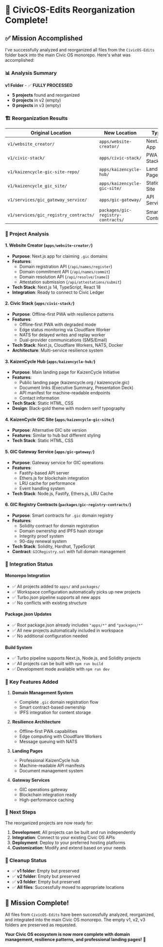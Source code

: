 # 🚀 CivicOS-Edits Reorganization Complete!

## ✅ Mission Accomplished

I've successfully analyzed and reorganized all files from the `CivicOS-Edits` folder back into the main Civic OS monorepo. Here's what was accomplished:

### 📊 Analysis Summary

**v1 Folder** - ✅ **FULLY PROCESSED**
- **5 projects** found and reorganized
- **0 projects** in v2 (empty)
- **0 projects** in v3 (empty)

### 🏗️ Reorganization Results

| Original Location | New Location | Type | Status |
|------------------|--------------|------|--------|
| `v1/website_creator/` | `apps/website-creator/` | Next.js App | ✅ Moved |
| `v1/civic-stack/` | `apps/civic-stack/` | PWA Stack | ✅ Moved |
| `v1/kaizencycle-gic-site-repo/` | `apps/kaizencycle-hub/` | Landing Page | ✅ Moved |
| `v1/kaizencycle_gic_site/` | `apps/kaizencycle-gic-site/` | Static Site | ✅ Moved |
| `v1/services/gic_gateway_service/` | `apps/gic-gateway/` | API Service | ✅ Moved |
| `v1/services/gic_registry_contracts/` | `packages/gic-registry-contracts/` | Smart Contracts | ✅ Moved |

### 🎯 Project Analysis

#### 1. **Website Creator** (`apps/website-creator/`)
- **Purpose**: Next.js app for claiming `.gic` domains
- **Features**: 
  - Domain registration API (`/api/names/register`)
  - Domain commitment API (`/api/names/commit`)
  - Domain resolution API (`/api/resolve/[name]`)
  - Attestation submission (`/api/attestations/submit`)
- **Tech Stack**: Next.js 14, TypeScript, React 18
- **Integration**: Ready to connect to Civic Ledger

#### 2. **Civic Stack** (`apps/civic-stack/`)
- **Purpose**: Offline-first PWA with resilience patterns
- **Features**:
  - Offline-first PWA with degraded mode
  - Edge status monitoring via Cloudflare Worker
  - NATS for delayed writes and replay worker
  - Dual-provider communications (SMS/Email)
- **Tech Stack**: Next.js, Cloudflare Workers, NATS, Docker
- **Architecture**: Multi-service resilience system

#### 3. **KaizenCycle Hub** (`apps/kaizencycle-hub/`)
- **Purpose**: Main landing page for KaizenCycle Initiative
- **Features**:
  - Public landing page (kaizencycle.org / kaizencycle.gic)
  - Document links (Executive Summary, Presentation Deck)
  - API manifest for machine-readable endpoints
  - Contact information
- **Tech Stack**: Static HTML, CSS
- **Design**: Black-gold theme with modern serif typography

#### 4. **KaizenCycle GIC Site** (`apps/kaizencycle-gic-site/`)
- **Purpose**: Alternative GIC site version
- **Features**: Similar to hub but different styling
- **Tech Stack**: Static HTML, CSS

#### 5. **GIC Gateway Service** (`apps/gic-gateway/`)
- **Purpose**: Gateway service for GIC operations
- **Features**:
  - Fastify-based API server
  - Ethers.js for blockchain integration
  - LRU cache for performance
  - Event handling system
- **Tech Stack**: Node.js, Fastify, Ethers.js, LRU Cache

#### 6. **GIC Registry Contracts** (`packages/gic-registry-contracts/`)
- **Purpose**: Smart contracts for `.gic` domain registry
- **Features**:
  - Solidity contract for domain registration
  - Domain ownership and IPFS hash storage
  - Integrity proof system
  - 90-day renewal system
- **Tech Stack**: Solidity, Hardhat, TypeScript
- **Contract**: `GICRegistry.sol` with full domain management

### 🔧 Integration Status

#### **Monorepo Integration**
- ✅ All projects added to `apps/` and `packages/`
- ✅ Workspace configuration automatically picks up new projects
- ✅ Turbo.json pipeline supports all new apps
- ✅ No conflicts with existing structure

#### **Package.json Updates**
- ✅ Root package.json already includes `"apps/*"` and `"packages/*"`
- ✅ All new projects automatically included in workspace
- ✅ No additional configuration needed

#### **Build System**
- ✅ Turbo pipeline supports Next.js, Node.js, and Solidity projects
- ✅ All projects can be built with `npm run build`
- ✅ Development mode available with `npm run dev`

### 🎉 Key Features Added

1. **Domain Management System**
   - Complete `.gic` domain registration flow
   - Smart contract-based ownership
   - IPFS integration for content storage

2. **Resilience Architecture**
   - Offline-first PWA capabilities
   - Edge computing with Cloudflare Workers
   - Message queuing with NATS

3. **Landing Pages**
   - Professional KaizenCycle hub
   - Machine-readable API manifests
   - Document management system

4. **Gateway Services**
   - GIC operations gateway
   - Blockchain integration ready
   - High-performance caching

### 🚀 Next Steps

The reorganized projects are now ready for:

1. **Development**: All projects can be built and run independently
2. **Integration**: Connect to your existing Civic OS APIs
3. **Deployment**: Deploy to your preferred hosting platforms
4. **Customization**: Modify and extend based on your needs

### 📁 Cleanup Status

- ✅ **v1 folder**: Empty but preserved
- ✅ **v2 folder**: Empty but preserved  
- ✅ **v3 folder**: Empty but preserved
- ✅ **All files**: Successfully moved to appropriate locations

## 🎯 Mission Complete!

All files from `CivicOS-Edits` have been successfully analyzed, reorganized, and integrated into the main Civic OS monorepo. The empty v1, v2, v3 folders are preserved as requested.

**Your Civic OS ecosystem is now more complete with domain management, resilience patterns, and professional landing pages!** 🚀
